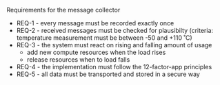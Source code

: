 Requirements for the message collector

* REQ-1 - every message must be recorded exactly once
* REQ-2 - received messages must be checked for plausibilty (criteria: temperature measurement must be between -50 and +110 ˚C)
* REQ-3 - the system must react on rising and falling amount of usage
  * add new compute resources when the load rises
  * release resources when to load falls
* REQ-4 - the implementation must follow the 12-factor-app principles
* REQ-5 - all data must be transported and stored in a secure way

